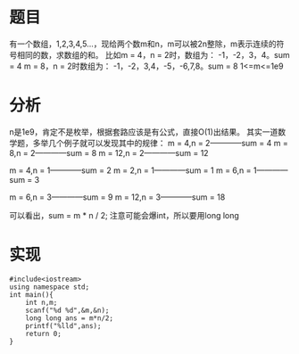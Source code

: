 # 题目
有一个数组，1,2,3,4,5...，现给两个数m和n，m可以被2n整除，m表示连续的符号相同的数，求数组的和。
比如m = 4，n = 2时，数组为：
-1，-2，3，4。sum = 4
m = 8，n = 2时数组为：
-1，-2，3,4，-5，-6,7,8。sum = 8
1<=m<=1e9
# 分析
n是1e9，肯定不是枚举，根据套路应该是有公式，直接O(1)出结果。
其实一道数学题，多举几个例子就可以发现其中的规律：
m = 4,n = 2————sum = 4
m = 8,n = 2————sum = 8
m = 12,n = 2————sum = 12

m = 4,n = 1————sum = 2
m = 2,n = 1————sum = 1
m = 6,n = 1————sum = 3

m = 6,n = 3————sum = 9
m = 12,n = 3————sum = 18

可以看出，sum = m * n / 2;
注意可能会爆int，所以要用long long
# 实现

```
#include<iostream>
using namespace std;
int main(){
	int n,m;
	scanf("%d %d",&m,&n);
	long long ans = m*n/2;
	printf("%lld",ans);
	return 0;
}
```

